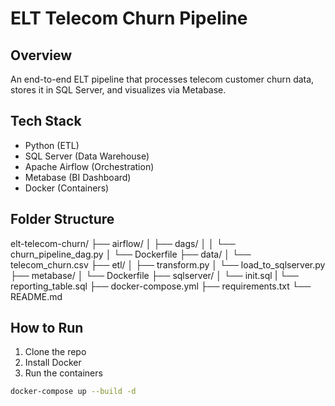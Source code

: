 # ELT Telecom Churn Pipeline

## Overview
An end-to-end ELT pipeline that processes telecom customer churn data, stores it in SQL Server, and visualizes via Metabase.

## Tech Stack
- Python (ETL)
- SQL Server (Data Warehouse)
- Apache Airflow (Orchestration)
- Metabase (BI Dashboard)
- Docker (Containers)

## Folder Structure
elt-telecom-churn/
├── airflow/
│   ├── dags/
│   │   └── churn_pipeline_dag.py
│   └── Dockerfile
├── data/
│   └── telecom_churn.csv
├── etl/
│   ├── transform.py
│   └── load_to_sqlserver.py
├── metabase/
│   └── Dockerfile
├── sqlserver/
│   └── init.sql
|   └── reporting_table.sql
├── docker-compose.yml
├── requirements.txt
└── README.md

## How to Run

1. Clone the repo
2. Install Docker
3. Run the containers

```bash
docker-compose up --build -d
